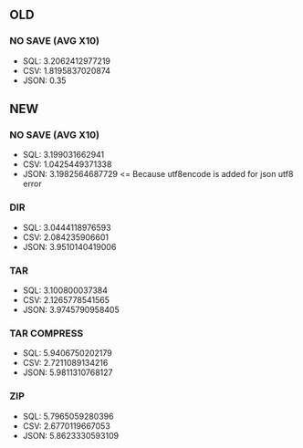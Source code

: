 ## OLD
### NO SAVE (AVG X10)
- SQL: 3.2062412977219
- CSV: 1.8195837020874
- JSON: 0.35
## NEW
### NO SAVE (AVG X10)
- SQL: 3.199031662941 
- CSV: 1.0425449371338
- JSON: 3.1982564687729 <= Because utf8encode is added for json utf8 error
### DIR
- SQL: 3.0444118976593
- CSV: 2.084235906601
- JSON: 3.9510140419006
### TAR
- SQL: 3.100800037384
- CSV: 2.1265778541565
- JSON: 3.9745790958405
### TAR COMPRESS
- SQL: 5.9406750202179
- CSV: 2.7211089134216
- JSON: 5.9811310768127
### ZIP
- SQL: 5.7965059280396
- CSV: 2.6770119667053
- JSON: 5.8623330593109
